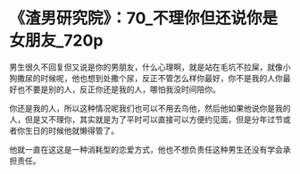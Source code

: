 # 《渣男研究院》：70_不理你但还说你是女朋友_720p

男生很久不回复但又说是你的男朋友，什么心理啊，就是站在毛坑不拉屎，就像小狗撒尿的时候呢，他也想到处撒个尿，反正不管怎么样你最好，你不是我的人你最好也不要是别的人，反正你还是我的人，哪怕我没时间陪你。

你还是我的人，所以这种情况呢我们也可以不用去鸟他，然后他如果他说你是我的人，但是又不理你，其实就是为了平时可以直接可以方便约见面，但是分年过节或者你生日的时候他就懒得管了。

他就一直在这这是一种消耗型的恋爱方式，他也不想负责任这种男生还没有学会承担责任。